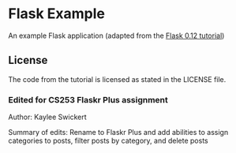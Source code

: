 # Flask Example

An example Flask application (adapted from the [Flask 0.12 tutorial](https://www.iwu.edu/~mliffito/flask_tutorial/))

## License

The code from the tutorial is licensed as stated in the LICENSE file.

### Edited for CS253 Flaskr Plus assignment

Author: Kaylee Swickert

Summary of edits: Rename to Flaskr Plus and add abilities to assign categories to posts, filter posts by category, and delete posts